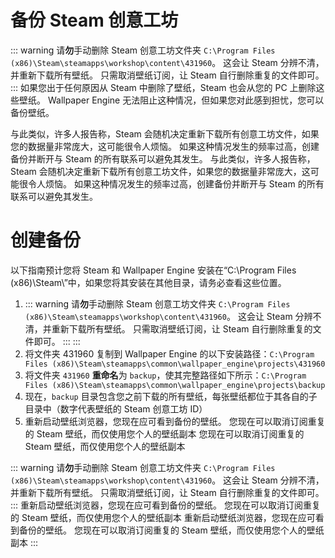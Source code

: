 # 备份 Steam 创意工坊

::: warning 请**勿**手动删除 Steam 创意工坊文件夹 `C:\Program Files (x86)\Steam\steamapps\workshop\content\431960`。 这会让 Steam 分辨不清，并重新下载所有壁纸。 只需取消壁纸订阅，让 Steam 自行删除重复的文件即可。 ::: 如果您出于任何原因从 Steam 中删除了壁纸，Steam 也会从您的 PC 上删除这些壁纸。 Wallpaper Engine 无法阻止这种情况，但如果您对此感到担忧，您可以备份壁纸。

与此类似，许多人报告称，Steam 会随机决定重新下载所有创意工坊文件，如果您的数据量非常庞大，这可能很令人烦恼。 如果这种情况发生的频率过高，创建备份并断开与 Steam 的所有联系可以避免其发生。 与此类似，许多人报告称，Steam 会随机决定重新下载所有创意工坊文件，如果您的数据量非常庞大，这可能很令人烦恼。 如果这种情况发生的频率过高，创建备份并断开与 Steam 的所有联系可以避免其发生。

# 创建备份

以下指南预计您将 Steam 和 Wallpaper Engine 安装在“C:\Program Files (x86)\Steam\”中，如果您将其安装在其他目录，请务必查看这些位置。

1. ::: warning 请**勿**手动删除 Steam 创意工坊文件夹 `C:\Program Files (x86)\Steam\steamapps\workshop\content\431960`。 这会让 Steam 分辨不清，并重新下载所有壁纸。 只需取消壁纸订阅，让 Steam 自行删除重复的文件即可。 ::: :::
2. 将文件夹 431960 复制到 Wallpaper Engine 的以下安装路径：`C:\Program Files (x86)\Steam\steamapps\common\wallpaper_engine\projects\431960`
3. 将文件夹 `431960` **重命名**为 `backup`，使其完整路径如下所示：`C:\Program Files (x86)\Steam\steamapps\common\wallpaper_engine\projects\backup`
4. 现在，`backup` 目录包含您之前下载的所有壁纸，每张壁纸都位于其各自的子目录中（数字代表壁纸的 Steam 创意工坊 ID）
5. 重新启动壁纸浏览器，您现在应可看到备份的壁纸。 您现在可以取消订阅重复的 Steam 壁纸，而仅使用您个人的壁纸副本 您现在可以取消订阅重复的 Steam 壁纸，而仅使用您个人的壁纸副本

::: warning 请**勿**手动删除 Steam 创意工坊文件夹 `C:\Program Files (x86)\Steam\steamapps\workshop\content\431960`。 这会让 Steam 分辨不清，并重新下载所有壁纸。 只需取消壁纸订阅，让 Steam 自行删除重复的文件即可。 ::: 重新启动壁纸浏览器，您现在应可看到备份的壁纸。 您现在可以取消订阅重复的 Steam 壁纸，而仅使用您个人的壁纸副本 重新启动壁纸浏览器，您现在应可看到备份的壁纸。 您现在可以取消订阅重复的 Steam 壁纸，而仅使用您个人的壁纸副本 :::